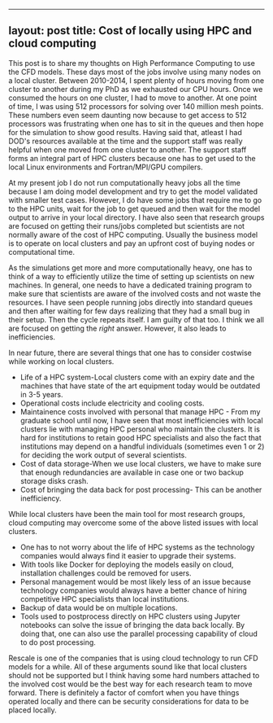 
---
layout: post
title: Cost of locally using HPC and cloud computing 
--- 

This post is to share my thoughts on High Performance Computing to use the CFD models. These days most of the jobs involve using many nodes on a local cluster. Between 2010-2014, I spent plenty of hours moving from one cluster to another during my PhD as we exhausted our CPU hours. Once we consumed the hours on one cluster, I had to move to another. At one point of time, I was using 512 processors for solving over 140 million mesh points. These numbers even seem daunting now because to get access to 512 processors was frustrating when one has to sit in the queues and then hope for the simulation to show good results. Having said that, atleast I had DOD's resources available at the time and the support staff was really helpful when one moved from one cluster to another. The support staff forms an integral part of HPC clusters because one has to get used to the local Linux environments and Fortran/MPI/GPU compilers.  

At my present job I do not run computationally heavy jobs all the time because I am doing model development and try to get the model validated with smaller test cases. However, I do have some jobs that require me to go to the HPC units, wait for the job to get queued and then wait for the model output to arrive in your local directory. I have also seen that research groups are focused on getting their runs/jobs completed but scientists are not normally aware of the cost of HPC computing. Usually the business model is to operate on local clusters and pay an upfront cost of buying nodes or computational time. 

As the simulations get more and more computationally heavy, one has to think of a way to efficiently utilize the time of setting up scientists on new machines. In general, one needs to have a dedicated training program to make sure that scientists are aware of the involved costs and not waste the resources. I have seen people running jobs directly into standard queues and then after waiting for few days realizing that they had a small bug in their setup. Then the cycle repeats itself. I am guilty of that too. I think we all are focused on getting the *right* answer. However, it also leads to inefficiencies.  

In near future, there are several things that one has to consider costwise while working on local clusters. 
* Life of a HPC system-Local clusters come with an expiry date and the machines that have state of the art equipment today would be outdated in 3-5 years.
* Operational costs include electricity and cooling costs. 
* Maintainence costs involved with personal that manage HPC - From my graduate school until now, I have seen that most inefficiencies with local clusters lie with managing HPC personal who maintain the clusters. It is hard for institutions to retain good HPC specialists and also the fact that institutions may depend on a handful individuals (sometimes even 1 or 2) for deciding the work output of several scientists. 
* Cost of data storage-When we use local clusters, we have to make sure that enough redundancies are available in case one or two backup storage disks crash. 
* Cost of bringing the data back for post processing- This can be another inefficiency. 

While local clusters have been the main tool for most research groups, cloud computing may overcome some of the above listed issues with local clusters. 
* One has to not worry about the life of HPC systems as the technology companies would always find it easier to upgrade their systems.
* With tools like Docker for deploying the models easily on cloud, installation challenges could be removed for users. 
* Personal management would be most likely less of an issue because technology companies would always have a better chance of hiring competitive HPC specialists than local institutions. 
* Backup of data would be on multiple locations. 
* Tools used to postprocess directly on HPC clusters using Jupyter notebooks can solve the issue of bringing the data back locally. By doing that, one can also use the parallel processing capability of cloud to do post processing.

Rescale is one of the companies that is using cloud technology to run CFD models for a while. All of these arguments sound like that local clusters should not be supported but I think having some hard numbers attached to the involved cost would be the best way for each research team to move forward. There is definitely a factor of comfort when you have things operated locally and there can be security considerations for data to be placed locally. 

